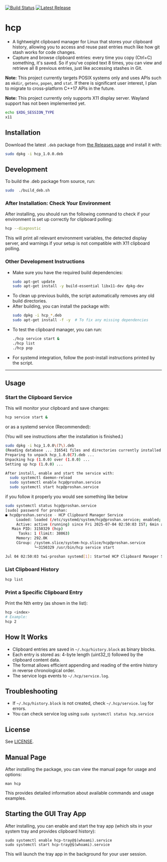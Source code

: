 [![Build Status](https://github.com/Agent-Hellboy/hcp/actions/workflows/test.yml/badge.svg)](https://github.com/Agent-Hellboy/hcp/actions/workflows/test.yml)
[![Latest Release](https://img.shields.io/github/v/release/Agent-Hellboy/hcp?label=release)](https://github.com/Agent-Hellboy/hcp/releases)

# hcp

- A lightweight clipboard manager for Linux that stores your clipboard history, allowing you to access and reuse past entries much like how git stash works for code changes.
- Capture and browse clipboard entries: every time you copy (Ctrl+C) something, it's saved. So if you've copied text 8 times, you can view and retrieve all 8 previous entries, just like accessing stashes in Git.

**Note:** This project currently targets POSIX systems only and uses APIs such as `mkdir`, `getenv`, `popen`, and `stat`. If there is significant user interest, I plan to migrate to cross-platform C++17 APIs in the future.


**Note:** This project currently only supports X11 display server. Wayland support has not been implemented yet.
```bash
echo $XDG_SESSION_TYPE
x11
```

## Installation

Download the latest `.deb` package from [the Releases page](https://github.com/Agent-Hellboy/hcp/releases) and install it with:
```sh
sudo dpkg -i hcp_1.0.0.deb
```

## Development

To build the .deb package from source, run:

```sh
sudo  ./build_deb.sh
```

### After Installation: Check Your Environment
After installing, you should run the following command to check if your environment is set up correctly for clipboard polling:

```sh
hcp --diagnostic
```

This will print all relevant environment variables, the detected display server, and warnings if your setup is not compatible with X11 clipboard polling.

### Other Development Instructions
- Make sure you have the required build dependencies:
  ```sh
  sudo apt-get update
  sudo apt-get install -y build-essential libx11-dev dpkg-dev
  ```
- To clean up previous builds, the script automatically removes any old build directories.
- After building, you can install the package with:
  ```sh
  sudo dpkg -i hcp_*.deb
  sudo apt-get install -f -y  # To fix any missing dependencies
  ```
- To test the clipboard manager, you can run:
  ```sh
  ./hcp service start &
  ./hcp list
  ./hcp pop
  ```
- For systemd integration, follow the post-install instructions printed by the script.

---

## Usage

### Start the Clipboard Service
This will monitor your clipboard and save changes:
```sh
hcp service start &
```

or as a systemd service (Recommended):

(You will see instructions after the installation is finished.)
```bash
sudo dpkg -i hcp_1.0.0\(7\).deb 
(Reading database ... 316541 files and directories currently installed.)
Preparing to unpack hcp_1.0.0(7).deb ...
Unpacking hcp (1.0.0) over (1.0.0) ...
Setting up hcp (1.0.0) ...

After install, enable and start the service with:
  sudo systemctl daemon-reload
  sudo systemctl enable hcp@proshan.service
  sudo systemctl start hcp@proshan.service

```

if you follow it properly you would see something like below
```bash 
sudo systemctl status hcp@proshan.service
[sudo] password for proshan: 
● hcp@proshan.service - HCP Clipboard Manager Service
     Loaded: loaded (/etc/systemd/system/hcp@proshan.service; enabled; vendor preset: enabled)
     Active: active (running) since Fri 2025-07-04 02:50:03 IST; 6min ago
   Main PID: 3150329 (hcp)
      Tasks: 1 (limit: 38063)
     Memory: 292.0K
     CGroup: /system.slice/system-hcp.slice/hcp@proshan.service
             └─3150329 /usr/bin/hcp service start

Jul 04 02:50:03 twi-proshan systemd[1]: Started HCP Clipboard Manager Service.
```
### List Clipboard History
```sh
hcp list
```

### Print a Specific Clipboard Entry
Print the Nth entry (as shown in the list):
```sh
hcp <index>
# Example:
hcp 2
```

## How It Works
- Clipboard entries are saved in `~/.hcp/history.block` as binary blocks.
- Each entry is stored as: 4-byte length (uint32_t) followed by the clipboard content data.
- The format allows efficient appending and reading of the entire history in reverse chronological order.
- The service logs events to `~/.hcp/service.log`.

## Troubleshooting
- If `~/.hcp/history.block` is not created, check `~/.hcp/service.log` for errors.
- You can check service log using `sudo systemctl status hcp.service` 

## License
See [LICENSE](LICENSE).

## Manual Page

After installing the package, you can view the manual page for usage and options:

```
man hcp
```

This provides detailed information about available commands and usage examples.

## Starting the GUI Tray App

After installing, you can enable and start the tray app (which sits in your system tray and provides clipboard history):

```
sudo systemctl enable hcp-tray@$(whoami).service
sudo systemctl start hcp-tray@$(whoami).service
```

This will launch the tray app in the background for your user session.
